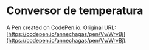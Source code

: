 # Conversor de temperatura

A Pen created on CodePen.io. Original URL: [https://codepen.io/annechagas/pen/VwWrvBj](https://codepen.io/annechagas/pen/VwWrvBj).

